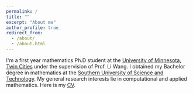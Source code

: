 ```yaml
---
permalink: /
title: ""
excerpt: "About me"
author_profile: true
redirect_from: 
  - /about/
  - /about.html
---
```


I'm a first year mathematics Ph.D student at the [University of Minnesota, Twin Cities](https://twin-cities.umn.edu/) under the supervision of Prof. Li Wang. I obtained my Bachelor degree in mathematics at the [Southern University of Science and Technology](https://www.sustech.edu.cn/en/). My general research interests lie in computational and applied mathematics. Here is my [CV](https://hv1000.github.io/files/Yan_HUANG_CV.pdf).
